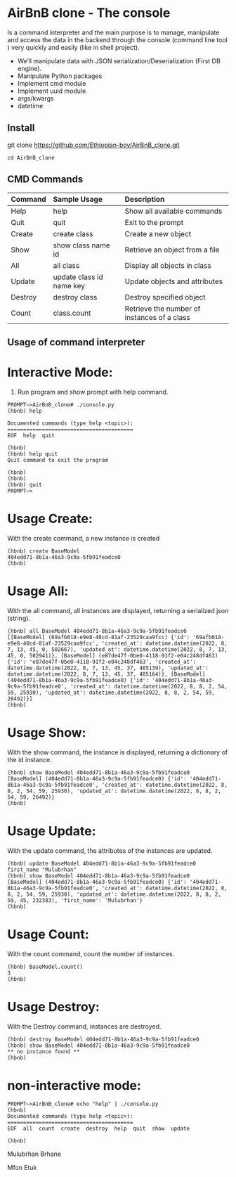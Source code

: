 
# AirBnB clone - The console

Is a command interpreter and the main purpose is to manage, manipulate and access the data in the backend through the console (command line tool ) very quickly and easily (like in shell project).

* We’ll manipulate data with JSON serialization/Deserialization (First DB engine).
* Manipulate Python packages
* Implement cmd module
* Implement uuid module
* args/kwargs
* datetime


## Install

git clone https://github.com/Ethiopian-boy/AirBnB_clone.git

```
cd AirBnB_clone
```
    
## CMD Commands




| Command |  Sample Usage     | Description                |
| :-------- | :------- | :------------------------- |
| Help | help |Show all available commands |
|Quit | quit | Exit to the prompt  |
|Create | create class | Create a new object |
| Show |show class name id| Retrieve an object from a file|
| All | all class | Display all objects in class |
| Update | update class id name key| Update objects and attributes|
|Destroy | destroy class| Destroy specified object|
|Count| class.count| Retrieve the number of instances of a class|



## Usage of command interpreter

# Interactive Mode:
1. Run program and show prompt with help command.
```
PROMPT~>AirBnB_clone# ./console.py
(hbnb) help

Documented commands (type help <topic>):
========================================
EOF  help  quit

(hbnb)
(hbnb) help quit
Quit command to exit the program

(hbnb)
(hbnb)
(hbnb) quit
PROMPT~>
```
# Usage Create:
 
With the create command, a new instance is created

```
(hbnb) create BaseModel
404edd71-8b1a-46a3-9c9a-5fb91feadce0
(hbnb)

```
# Usage All:

With the all command, all instances are displayed, returning a serialized json (string).

```
(hbnb) all BaseModel 404edd71-8b1a-46a3-9c9a-5fb91feadce0
[[BaseModel] (69afb018-e9e8-40cd-81af-23529caa9fcc) {'id': '69afb018-e9e8-40cd-81af-23529caa9fcc', 'created_at': datetime.datetime(2022, 8, 7, 13, 45, 0, 502667), 'updated_at': datetime.datetime(2022, 8, 7, 13, 45, 0, 502941)}, [BaseModel] (e87de47f-0be0-4118-91f2-e04c248df463) {'id': 'e87de47f-0be0-4118-91f2-e04c248df463', 'created_at': datetime.datetime(2022, 8, 7, 13, 45, 37, 485139), 'updated_at': datetime.datetime(2022, 8, 7, 13, 45, 37, 485164)}, [BaseModel] (404edd71-8b1a-46a3-9c9a-5fb91feadce0) {'id': '404edd71-8b1a-46a3-9c9a-5fb91feadce0', 'created_at': datetime.datetime(2022, 8, 8, 2, 54, 59, 25930), 'updated_at': datetime.datetime(2022, 8, 8, 2, 54, 59, 26492)}]
(hbnb)

```
# Usage Show:

With the show command, the instance is displayed, returning a dictionary of the id instance.

```
(hbnb) show BaseModel 404edd71-8b1a-46a3-9c9a-5fb91feadce0
[BaseModel] (404edd71-8b1a-46a3-9c9a-5fb91feadce0) {'id': '404edd71-8b1a-46a3-9c9a-5fb91feadce0', 'created_at': datetime.datetime(2022, 8, 8, 2, 54, 59, 25930), 'updated_at': datetime.datetime(2022, 8, 8, 2, 54, 59, 26492)}
(hbnb)

```
# Usage Update:

With the update command, the attributes of the instances are updated.
```
(hbnb) update BaseModel 404edd71-8b1a-46a3-9c9a-5fb91feadce0 first_name "Mulubrhan"
(hbnb) show BaseModel 404edd71-8b1a-46a3-9c9a-5fb91feadce0
[BaseModel] (404edd71-8b1a-46a3-9c9a-5fb91feadce0) {'id': '404edd71-8b1a-46a3-9c9a-5fb91feadce0', 'created_at': datetime.datetime(2022, 8, 8, 2, 54, 59, 25930), 'updated_at': datetime.datetime(2022, 8, 8, 2, 59, 45, 232383), 'first_name': 'Mulubrhan'}
(hbnb)
```

# Usage Count:

With the count command, count the number of instances.

```
(hbnb) BaseModel.count()
3
(hbnb)

```
# Usage Destroy:

With the Destroy command, instances are destroyed.
```
(hbnb) destroy BaseModel 404edd71-8b1a-46a3-9c9a-5fb91feadce0
(hbnb) show BaseModel 404edd71-8b1a-46a3-9c9a-5fb91feadce0
** no instance found **
(hbnb)
```


# non-interactive mode:

```
PROMPT~>AirBnB_clone# echo "help" | ./console.py
(hbnb)
Documented commands (type help <topic>):
========================================
EOF  all  count  create  destroy  help  quit  show  update

(hbnb)
```
Mulubrhan Brhane 

Mfon Etuk
